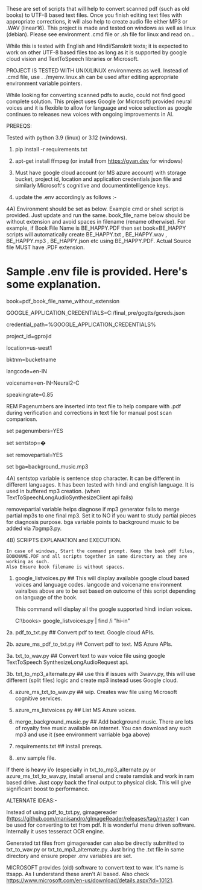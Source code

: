 These are set of scripts that will help to convert scanned pdf (such as old books) to UTF-8 based text files. Once you finish editing text files with appropriate corrections, it will also help to create audio file either MP3 or .WAV (linear16). This project is made and tested on windows as well as linux (debian). Please see environment .cmd file or .sh file for linux and read on...

While this is tested with English and Hindi/Sanskrit texts; it is expected to work on other UTF-8 based files too as long as it is supported by google cloud vision and TextToSpeech libraries or Microsoft.

PROJECT IS  TESTED WITH UNIX/LINUX environments as well. Instead of .cmd file, use . ./myenv.linux.sh can be used after editing appropriate environment variable pointers.

While looking for converting scanned pdfs to audio, could not find good complete solution. This project uses Google (or Microsoft) provided neural voices and it is flexible to allow for language and voice selection as google continues to releases new voices with ongoing improvements in AI.

PREREQS: 

Tested with python 3.9 (linux) or 3.12 (windows).
1. pip install -r requirements.txt
   
3. apt-get install ffmpeg (or install from https://gyan.dev for windows)
   
5. Must have google cloud account (or MS azure account) with storage bucket, project id, location and application credentials json file and similarly Microsoft's cognitive and documentintelligence keys.
   
7. update the .env accordingly as follows  :-
   
4A) Environment should be set as below. Example cmd or shell script is provided. Just update and run the same. book_file_name below should be without extension and avoid spaces in filename (rename otherwise). For example, if Book File Name is BE_HAPPY.PDF then set book=BE_HAPPY scripts will automatically create BE_HAPPY.txt , BE_HAPPY.wav , BE_HAPPY.mp3 , BE_HAPPY.json etc using BE_HAPPY.PDF. Actual Source file MUST have .PDF extension. 


Sample .env file is provided. Here's some explanation.
======================================================
book=pdf_book_file_name_without_extension 

GOOGLE_APPLICATION_CREDENTIALS=C:/final_pre/gogtts/gcreds.json 

credential_path=%GOOGLE_APPLICATION_CREDENTIALS% 

project_id=gprojid 

location=us-west1 

bktnm=bucketname 

langcode=en-IN 

voicename=en-IN-Neural2-C 

speakingrate=0.85 

REM Pagenumbers are inserted into text file to help compare with .pdf during verification and corrections in text file for manual post scan compariosn. 

set pagenumbers=YES 

set sentstop=� 

set removepartial=YES

set bga=background_music.mp3


4A) sentstop variable is sentence stop character. It can be different in different languages. It has been tested with hindi and english language. It is used in buffered mp3 creation. (when TextToSpeechLongAudioSynthesizeClient api fails)

removepartial variable helps diagnose if mp3 generator fails to merge partial mp3s to one final mp3. Set it to NO if you want to study partial pieces for diagnosis purpose.
bga variable points to background music to be added via 7bgmp3.py.

4B) SCRIPTS EXPLANATION and EXECUTION. 

    In case of windows, Start the command prompt. Keep the book pdf files, BOOKNAME.PDF and all scripts together in same directory as they are working as such. 
    Also Ensure book filename is without spaces. 
    
 1. google_listvoices.py ## This will display available google cloud based voices and language codes. langcode and voicename environment vairalbes above are to be set based on outcome of this script depending on language of the book.

    This command will display all the google supported hindi indian voices.

    C:\books> google_listvoices.py | find /i "hi-in"   

 2a. pdf_to_txt.py ## Convert pdf to text. Google cloud APIs. 
 
 2b. azure_ms_pdf_to_txt.py ## Convert pdf to text. MS Azure APIs.
 
 3a. txt_to_wav.py ## Convert text to wav voice file using google TextToSpeech SynthesizeLongAudioRequest api.
 
 3b. txt_to_mp3_alternate.py ## use this if issues with 3wavv.py, this will use different (split files) logic and create mp3 instead uses Google cloud.
 
 4. azure_ms_txt_to_wav.py ## wip. Creates wav file using Microsoft cognitive services.
    
 5. azure_ms_listvoices.py ## List MS Azure voices.
    
 7. merge_background_music.py ## Add background music. There are lots of royalty free music available on internet. You can download any such mp3 and use it (see environment varriable bga above)
    
 8. requirements.txt ## install prereqs.
     
 9. .env sample file.
     
If there is heavy i/o (especially in txt_to_mp3_alternate.py or azure_ms_txt_to_wav.py, install arsenal and create ramdisk and work in ram based drive. Just copy back the final output to physical disk. This will give significant boost to performance.

ALTERNATE IDEAS:-

Instead of using pdf_to_txt.py, gimagereader (https://github.com/manisandro/gImageReader/releases/tag/master ) can be used for converting to txt from pdf. It is wonderful menu driven software. Internally it uses tesseract OCR engine.

Generated txt files from gimagereader can also be directly submitted to txt_to_wav.py or txt_to_mp3_alternate.py. Just bring the .txt file in same directory and ensure proper .env variables are set.

MICROSOFT provides (old) software to convert text to wav. It's name is ttsapp. As I understand these aren't AI based.  Also check https://www.microsoft.com/en-us/download/details.aspx?id=10121.

